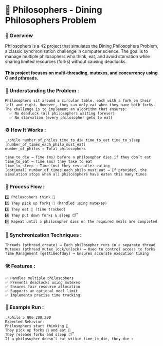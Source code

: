 # 🔗 Philosophers - Dining Philosophers Problem

### 📝 Overview
Philosophers is a 42 project that simulates the Dining Philosophers Problem, a classic synchronization challenge in computer science. The goal is to manage multiple philosophers who think, eat, and avoid starvation while sharing limited resources (forks) without causing deadlocks.

#### This project focuses on multi-threading, mutexes, and concurrency using C and pthreads.

### 🧠 Understanding the Problem :
    Philosophers sit around a circular table, each with a fork on their left and right. However, they can only eat when they have both forks.  
    The challenge is to implement an algorithm that ensures:
      ✅ No deadlock (all philosophers waiting forever)
      ✅ No starvation (every philosopher gets to eat)
### ⚙️ How It Works :
    ./philo number_of_philos time_to_die time_to_eat time_to_sleep [number_of_times_each_philo_must_eat]
    number_of_philos → Total philosophers

    time_to_die → Time (ms) before a philosopher dies if they don’t eat 
    time_to_eat → Time (ms) they take to eat 
    time_to_sleep → Time (ms) they rest after eating 
    [optional] number_of_times_each_philo_must_eat → If provided, the simulation stops when all philosophers have eaten this many times 

### 🔁 Process Flow :
    1️⃣ Philosophers think 🤔  
    2️⃣ They pick up forks 🍴 (handled using mutexes)  
    3️⃣ They eat 🍝 (time tracked)  
    4️⃣ They put down forks & sleep 😴  
    5️⃣ Repeat until a philosopher dies or the required meals are completed  

### 🔄 Synchronization Techniques :
    Threads (pthread_create) → Each philosopher runs in a separate thread
    Mutexes (pthread_mutex_lock/unlock) → Used to control access to forks
    Time Management (gettimeofday) → Ensures accurate execution timing

### 🛠️ Features :
    ✅ Handles multiple philosophers
    ✅ Prevents deadlocks using mutexes
    ✅ Ensures fair resource allocation
    ✅ Supports an optional meal limit
    ✅ Implements precise time tracking

### 📌 Example Run :
    ./philo 5 800 200 200
    Expected Behavior:
    Philosophers start thinking 🤔
    They pick up forks 🍴 and eat 🍝
    They release forks and sleep 😴
    If a philosopher doesn’t eat within time_to_die, they die 💀

